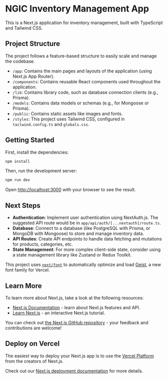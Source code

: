 # NGIC Inventory Management App

This is a Next.js application for inventory management, built with TypeScript and Tailwind CSS.

## Project Structure

The project follows a feature-based structure to easily scale and manage the codebase.

- `/app`: Contains the main pages and layouts of the application (using Next.js App Router).
- `/components`: Contains reusable React components used throughout the application.
- `/lib`: Contains library code, such as database connection clients (e.g., Prisma).
- `/models`: Contains data models or schemas (e.g., for Mongoose or Prisma).
- `/public`: Contains static assets like images and fonts.
- `/styles`: This project uses Tailwind CSS, configured in `tailwind.config.ts` and `globals.css`.

## Getting Started

First, install the dependencies:

```bash
npm install
```

Then, run the development server:

```bash
npm run dev
```

Open [http://localhost:3000](http://localhost:3000) with your browser to see the result.

## Next Steps

- **Authentication**: Implement user authentication using NextAuth.js. The suggested API route would be in `app/api/auth/[...nextauth]/route.ts`.
- **Database**: Connect to a database (like PostgreSQL with Prisma, or MongoDB with Mongoose) to store and manage inventory data.
- **API Routes**: Create API endpoints to handle data fetching and mutations for products, categories, etc.
- **State Management**: For more complex client-side state, consider using a state management library like Zustand or Redux Toolkit.

This project uses [`next/font`](https://nextjs.org/docs/app/building-your-application/optimizing/fonts) to automatically optimize and load [Geist](https://vercel.com/font), a new font family for Vercel.

## Learn More

To learn more about Next.js, take a look at the following resources:

- [Next.js Documentation](https://nextjs.org/docs) - learn about Next.js features and API.
- [Learn Next.js](https://nextjs.org/learn) - an interactive Next.js tutorial.

You can check out [the Next.js GitHub repository](https://github.com/vercel/next.js) - your feedback and contributions are welcome!

## Deploy on Vercel

The easiest way to deploy your Next.js app is to use the [Vercel Platform](https://vercel.com/new?utm_medium=default-template&filter=next.js&utm_source=create-next-app&utm_campaign=create-next-app-readme) from the creators of Next.js.

Check out our [Next.js deployment documentation](https://nextjs.org/docs/app/building-your-application/deploying) for more details.
